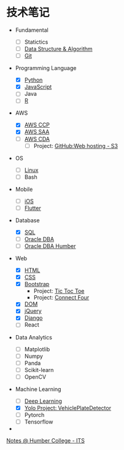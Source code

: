 # 技术笔记

- Fundamental

  - [ ] Statictics
  - [ ] [Data Structure & Algorithm](./Fundamental/Data_Structure/index.md)
  - [ ] [Git](./Fundamental/git/git_index.md)

- Programming Language

  - [x] [Python](./Programming_Language/python/index.md)
  - [x] [JavaScript](./Programming_Language/javascript/index.md)
  - [ ] Java
  - [ ] [R](./Programming_Language/r/index.md)

- AWS

  - [x] [AWS CCP](./AWS/ccp/index.md)
  - [x] [AWS SAA](./AWS/saa/index.md)
  - [ ] [AWS CDA](./AWS/cda/index.md)
    - [ ] Project: [GitHub:Web hosting - S3](https://github.com/simonangel-fong/AWS_POC_Web_Hosting)

- OS

  - [ ] [Linux](./Operating_System/linux/index.md)
  - [ ] Bash

- Mobile

  - [ ] [iOS](./Mobile/ios/index.md)
  - [ ] [Flutter](./Mobile/flutter/index.md)

- Database

  - [x] [SQL](./Database/sql/index.md)
  - [ ] [Oracle DBA](./Database/dba/index.md)
  - [ ] [Oracle DBA Humber](./Database/Database_Administration/index.md)

- Web

  - [x] [HTML](./Web/html/index.md)
  - [x] [CSS](./Web/css/index.md)
  - [x] [Bootstrap](./Web/bootstrap/index.md)
    - Project: [Tic Toc Toe](./Web/web_project/tic_tac_toe/tic_tac_toe.html)
    - Project: [Connect Four](./Web/web_project/connect_four/connect_four.html)
  - [x] [DOM](./Web/dom/dom.md)
  - [x] [jQuery](./Web/jquery/index.md)
  - [x] [Django](./Web/django/index.md)
  - [ ] React

- Data Analytics

  - [ ] Matplotlib
  - [ ] Numpy
  - [ ] Panda
  - [ ] Scikit-learn
  - [ ] OpenCV

- Machine Learning

  - [ ] [Deep Learning](./Deep_learning/index.md)
  - [x] [Yolo Project: VehiclePlateDetector](https://github.com/simonangel-fong/VehiclePlateDetector)
  - [ ] Pytorch
  - [ ] Tensorflow

-

[Notes @ Humber College - ITS](https://simonangel-fong.github.io/Humber_ITS_Note/)

